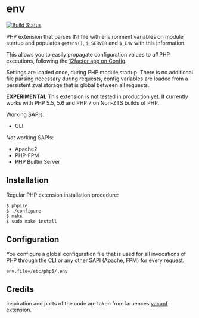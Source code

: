 # env

[![Build Status](https://travis-ci.org/beberlei/env.svg)](https://travis-ci.org/beberlei/env)

PHP extension that parses INI file with environment variables on module startup
and populates `getenv()`, `$_SERVER` and `$_ENV` with this information.

This allows you to easily propagate configuration values to *all* PHP executions,
following the [12factor app on Config](http://12factor.net/config).

Settings are loaded once, during PHP module startup. There is no additional
file parsing necessary during requests, config variables are loaded from a
persistent zval storage that is global between all requests.

**EXPERIMENTAL** This extension is not tested in production yet. It currently
works with PHP 5.5, 5.6 and PHP 7 on Non-ZTS builds of PHP.

Working SAPIs:

- CLI

*Not* working SAPIs:

- Apache2
- PHP-FPM
- PHP Builtin Server

## Installation

Regular PHP extension installation procedure:

    $ phpize
    $ ./configure
    $ make
    $ sudo make install

## Configuration

You configure a global configuration file that is used for all invocations of
PHP through the CLI or any other SAPI (Apache, FPM) for every request.

    env.file=/etc/php5/.env

## Credits

Inspiration and parts of the code are taken from laruences
[yaconf](https://pecl.php.net/package/yaconf) extension.
